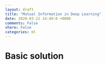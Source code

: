 ```yaml
---
layout: draft
title: "Mutual Information in Deep Learning"
date: 2020-03-22 14:49:0 +0000
comments: False
share: False
categories: ml
---
```


# Basic solution




